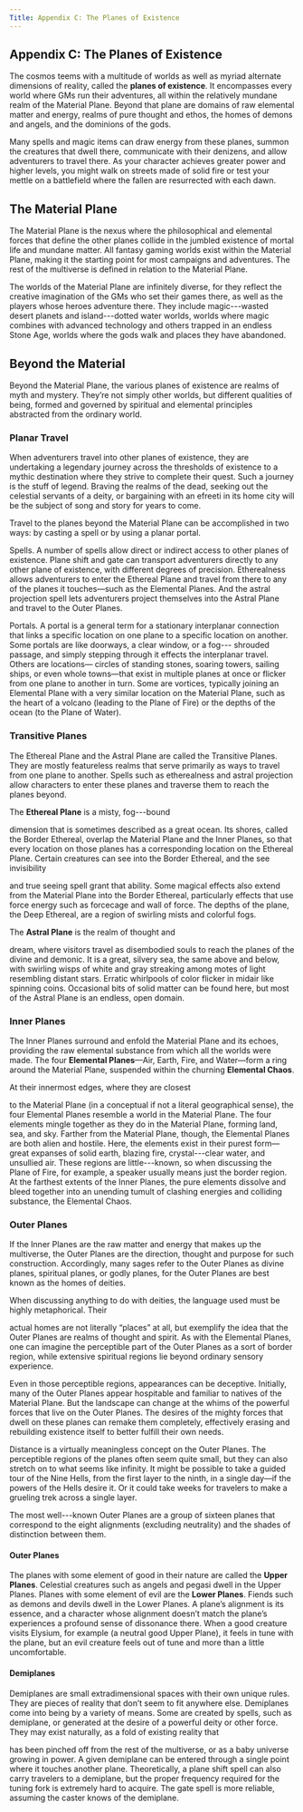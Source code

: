 ```yaml
---
Title: Appendix C: The Planes of Existence
---
```


Appendix C: The Planes of Existence
------------------------------------

The cosmos
teems with a multitude of worlds as well as myriad alternate dimensions
of reality, called the **planes of existence**. It encompasses every
world where GMs run their adventures, all within the relatively mundane
realm of the Material Plane. Beyond that plane are domains of raw
elemental matter and energy, realms of pure thought and ethos, the homes
of demons and angels, and the dominions of the gods.

Many spells and magic items can draw energy from these planes, summon
the creatures that dwell there, communicate with their denizens, and
allow adventurers to travel there. As your character achieves greater
power and higher levels, you might walk on streets made of solid fire or
test your mettle on a battlefield where the fallen are resurrected with
each dawn.

The Material Plane
------------------

The Material Plane is the nexus where the philosophical and elemental
forces that define the other planes collide in the jumbled existence of
mortal life and mundane matter. All fantasy gaming worlds exist within
the Material Plane, making it the starting point for most campaigns and
adventures. The rest of the multiverse is defined in relation to the
Material Plane.

The worlds of the Material Plane are infinitely diverse, for they
reflect the creative imagination of the GMs who set their games there,
as well as the players whose heroes adventure there. They include
magic---wasted desert planets and island---dotted water worlds, worlds
where magic combines with advanced technology and others trapped in an
endless Stone Age, worlds where the gods walk and places they have
abandoned.


Beyond the Material
-------------------

Beyond the Material Plane, the various planes of existence are realms of
myth and mystery. They’re not simply other worlds, but different
qualities of being, formed and governed by spiritual and elemental
principles abstracted from the ordinary world.

### Planar Travel


When adventurers travel into other planes of existence, they are
undertaking a legendary journey across the thresholds of existence to a
mythic destination where they strive to complete their quest. Such a
journey is the stuff of legend. Braving the realms of the dead, seeking
out the celestial servants of a deity, or bargaining with an efreeti in
its home city will be the subject of song and story for years to come.

Travel to the planes beyond the Material Plane can be accomplished in
two ways: by casting a spell or by using a planar portal.

Spells. A number of spells allow direct or
indirect access to other planes of existence. Plane
shift and gate can transport adventurers
directly to any other plane of existence, with different degrees of
precision. Etherealness allows adventurers to
enter the Ethereal Plane and travel from there to any of the planes it
touches—such as the Elemental Planes. And the astral
projection spell lets adventurers project themselves into the
Astral Plane and travel to the Outer Planes.

Portals. A portal is a general term for a stationary
interplanar connection that links a specific location on one plane to a
specific location on another. Some portals are like doorways, a clear
window, or a fog--- shrouded passage, and simply stepping through it
effects the interplanar travel. Others are locations— circles of
standing stones, soaring towers, sailing ships, or even whole towns—that
exist in multiple planes at once or flicker from one plane to another in
turn. Some are vortices, typically joining an Elemental Plane with a
very similar location on the Material Plane, such as the heart of a
volcano (leading to the Plane of Fire) or the depths of the ocean (to
the Plane of Water).


### Transitive Planes


The Ethereal Plane and the Astral Plane are called the Transitive
Planes. They are mostly featureless realms that serve primarily as ways
to travel from one plane to another. Spells such as
etherealness and astral projection
allow characters to enter these planes and traverse them to reach
the planes beyond.

The **Ethereal Plane** is a misty, fog---bound

dimension that is sometimes described as a great ocean. Its shores,
called the Border Ethereal, overlap the Material Plane and the Inner
Planes, so that every location on those planes has a corresponding
location on the Ethereal Plane. Certain creatures can see into the
Border Ethereal, and the see invisibility

and true seeing spell grant that ability. Some
magical effects also extend from the Material Plane into the Border
Ethereal, particularly effects that use force energy such as
forcecage and wall of force.
The depths of the plane, the Deep Ethereal, are a region of
swirling mists and colorful fogs.

The **Astral Plane** is the realm of thought and

dream, where visitors travel as disembodied souls to reach the planes of
the divine and demonic. It is a great, silvery sea, the same above and
below, with swirling wisps of white and gray streaking among motes of
light resembling distant stars. Erratic whirlpools of color flicker in
midair like spinning coins. Occasional bits of solid matter can be found
here, but most of the Astral Plane is an endless, open domain.


### Inner Planes


The Inner Planes surround and enfold the Material Plane and its echoes,
providing the raw elemental substance from which all the worlds were
made. The four **Elemental Planes**—Air, Earth, Fire, and Water—form a
ring around the Material Plane, suspended within the churning
**Elemental Chaos**.

At their innermost edges, where they are closest

to the Material Plane (in a conceptual if not a literal geographical
sense), the four Elemental Planes resemble a world in the Material
Plane. The four elements mingle together as they do in the Material
Plane, forming land, sea, and sky. Farther from the Material Plane,
though, the Elemental Planes are both alien and hostile. Here, the
elements exist in their purest form—great expanses of solid earth,
blazing fire, crystal---clear water, and unsullied air. These regions
are little---known, so when discussing the Plane of Fire, for example,
a speaker usually means just the border region. At the farthest extents
of the Inner Planes, the pure elements dissolve and bleed together into
an unending tumult of clashing energies and colliding substance, the
Elemental Chaos.


### Outer Planes


If the Inner Planes are the raw matter and energy that makes up the
multiverse, the Outer Planes are the direction, thought and purpose for
such construction. Accordingly, many sages refer to the Outer Planes as
divine planes, spiritual planes, or godly planes, for the Outer Planes
are best known as the homes of deities.

When discussing anything to do with deities, the language used must be
highly metaphorical. Their

actual homes are not literally “places” at all, but exemplify the idea
that the Outer Planes are realms of thought and spirit. As with the
Elemental Planes, one can imagine the perceptible part of the Outer
Planes as a sort of border region, while extensive spiritual regions lie
beyond ordinary sensory experience.

Even in those perceptible regions, appearances can be deceptive.
Initially, many of the Outer Planes appear hospitable and familiar to
natives of the Material Plane. But the landscape can change at the whims
of the powerful forces that live on the Outer Planes. The desires of the
mighty forces that dwell on these planes can remake them completely,
effectively erasing and rebuilding existence itself to better fulfill
their own needs.

Distance is a virtually meaningless concept on the Outer Planes. The
perceptible regions of the planes often seem quite small, but they can
also stretch on to what seems like infinity. It might be possible to
take a guided tour of the Nine Hells, from the first layer to the ninth,
in a single day—if the powers of the Hells desire it. Or it could take
weeks for travelers to make a grueling trek across a single layer.

The most well---known Outer Planes are a group of sixteen planes that
correspond to the eight alignments (excluding neutrality) and the shades
of distinction between them.


#### Outer Planes

The planes with some element of good in their nature are called the
**Upper Planes**. Celestial creatures such as angels and pegasi dwell in
the Upper Planes. Planes with some element of evil are the **Lower
Planes**. Fiends such as demons and devils dwell in the Lower Planes. A
plane’s alignment is its essence, and a character whose alignment
doesn’t match the plane’s experiences a profound sense of dissonance
there. When a good creature visits Elysium, for example (a neutral good
Upper Plane), it feels in tune with the plane, but an evil creature
feels out of tune and more than a little uncomfortable.


#### Demiplanes

Demiplanes are small extradimensional spaces with their own unique
rules. They are pieces of reality that don’t seem to fit anywhere else.
Demiplanes come into being by a variety of means. Some are created by
spells, such as demiplane, or generated at the
desire of a powerful deity or other force. They may exist naturally, as
a fold of existing reality that

has been pinched off from the rest of the multiverse, or as a baby
universe growing in power. A given demiplane can be entered through a
single point where it touches another plane. Theoretically, a
plane shift spell can also carry travelers to a
demiplane, but the proper frequency required for the tuning fork is
extremely hard to acquire. The gate spell is
more reliable, assuming the caster knows of the demiplane.
